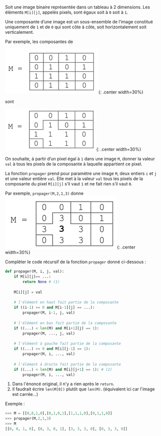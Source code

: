 Soit une image binaire représentée dans un tableau à 2 dimensions. Les éléments
`M[i][j]`, appelés pixels, sont égaux soit à `0` soit à `1`.

Une composante d’une image est un sous-ensemble de l’image constitué uniquement de
`1` et de `0` qui sont côte à côte, soit horizontalement soit verticalement.

Par exemple, les composantes de

![image](data/252a.png){: .center width=30%}

sont

![image](data/252b.png){: .center width=30%}

On souhaite, à partir d’un pixel égal à `1` dans une image `M`, donner la valeur `val` à tous
les pixels de la composante à laquelle appartient ce pixel.

La fonction `propager` prend pour paramètre une image `M`, deux entiers `i` et `j` et une
valeur entière `val`. Elle met à la valeur `val` tous les pixels de la composante du pixel
`M[i][j]` s’il vaut `1` et ne fait rien s’il vaut `0`.

Par exemple, `propager(M,2,1,3)` donne
![image](data/252c.png){: .center width=30%}

Compléter le code récursif de la fonction `propager` donné ci-dessous :

```python linenums='1'
def propager(M, i, j, val):
    if M[i][j]== ...:
        return None # (1)

    M[i][j] = val

    # l'élément en haut fait partie de la composante
    if ((i-1) >= 0 and M[i-1][j] == ...):
        propager(M, i-1, j, val)

    # l'élément en bas fait partie de la composante
    if ((...) < len(M) and M[i+1][j] == 1):
        propager(M, ..., j, val)

    # l'élément à gauche fait partie de la composante
    if ((...) >= 0 and M[i][j-1] == 1):
        propager(M, i, ..., val)

    # l'élément à droite fait partie de la composante
    if ((...) < len(M) and M[i][j+1] == 1): # (2)
        propager(M, i, ..., val)
```

1. Dans l'énoncé original, il n'y a rien après le ```return```. 
2. Il faudrait écrire ```len(M[0])``` plutôt que  ```len(M)```. (équivalent ici car l'image est carrée...)

Exemple :
```python
>>> M = [[0,0,1,0],[0,1,0,1],[1,1,1,0],[0,1,1,0]]
>>> propager(M,2,1,3)
>>> M
[[0, 0, 1, 0], [0, 3, 0, 1], [3, 3, 3, 0], [0, 3, 3, 0]]
```